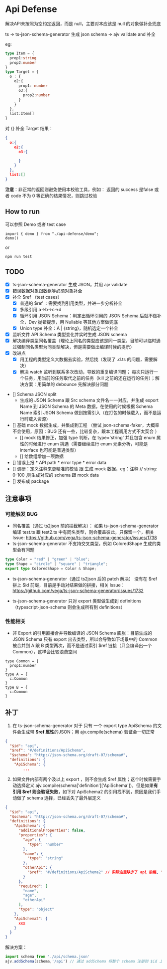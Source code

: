 # Api Defense

解决API未按照为空约定返回，而是 null，主要对本应该是 null 的对象做补全兜底

ts -> ts-json-schema-generator 生成 json schema -> ajv validate and 补全

eg: 
```ts
type Item = {
  prop1:string
  prop2:number
}
type Target = {
  o : {
    o2:{
      prop1: number
      o3:{
        prop2:number
      }
    }
  },
  list:Item[]
} 
```
对 {} 补全 Target 结果：
```json
{
  o:{
    o2:{
      o3:{

      }
    }
  },
  list:[]
}
```

**注意**：非正常的返回则避免使用本校验工具，例如： 返回的 success 是false 或者 code 不为 0 等正确的结果情况，则跳过校验
## How to run

可以参照 Demo 或者 test case
```
import { demo } from "./api-defense/demo";
demo()
```
or
```
npm run test
```

## TODO 

* [x] ts-json-schema-generator 生成 JSON，并用 ajv validate
* [x] 错误数据对象跟数组等必须对象补全
* [x] 补全 $ref （test cases）
    * [x] 普通的 $ref ：需要找到引用类型，并进一步分析补全
    * [x] 多级引用 a->b->c->d
    * [x] 循环引用 JSON Schema：判定出循环引用的 JSON Schema 后就不做补全，Dev 抛错提示，用 Nullable 等其他方案做兜底
    * [x] Union type 补全：A | {string}，随机选定一个补全
* [x] 监听文件 API Schema 类型变化并实时生成 JSON schema 
* [x] 解决编译类型同名覆盖（理论上同名的类型应该是同一类型，目前可以临时通过强制同名类型为同类型解决，但是需要做出编译时候的提示）
* [x] 改进点
  * [x] 用工程的类型定义大数据去实验，然后找（发现了 .d.ts 的问题，需要解决）
  * [x] 解决 watch 监听到联系多次改动，导致的重复编译问题； 每次只运行一个任务，用当前的任务取代之前的任务（kill 之前的还在运行的任务）；解决方案：用简单的 debounce 先解决部分问题
* [] Schema JSON split
    * 生成的 JSON Schema 跟 Src schema 文件名一一对应，并生成 export Name 到 JSON Schema 的 Meta 数据，在使用的时候根据 Schema Name 索引 JSON Schema 做到按需引入（在打包的时候载入，而不是运行时载入资源）
* [] 基础 mock 数据生成，并集成到工程 （尝试 json-schema-faker，大概率不会使用，原因：BUG 还有一些，比较复杂，跟本工程调用方式不太契合 ）
  * [] mock 结果修正，加强 type 判断，在 type='string' 并且包含 enum 属性的时候进行 enum 挑选（需要继续进行 enum 元素分析，可能是interface 也可能是普通类型）
  * [] 给数组增加一项数据
* [] 错误上报 * API path * error type * error data
* [] 调研：定义注释来更精准的校验 跟 生成 mock 数据，eg：注释 // string: 0-100 ,则生成对应的 schema 跟 mock data
* [] 发布成 package

## 注意事项

### 可能触发 BUG
* 同名覆盖（通过 ts2json 前的拦截解决）： 如果 ts-json-schema-generator 编译 test.ts 跟 test2.ts 中有同名类型，则会覆盖彼此，只保留一个，相关 Issue: https://github.com/vega/ts-json-schema-generator/issues/1738
* ts-json-schema-generator 不支持交叉类型，例如 ColoredShape 生成的类型会有问题

```ts
type Color = "red" | "green" | "blue";
type Shape = "circle" | "square" | "triangle";
export type ColoredShape = Color & Shape;
```
* ts-json-schema-generator（通过 ts2json 后的 patch 解决） 没有在 $ref 拼上 $id 前缀，目前是手动对结果做的拼接，相关 Issue：https://github.com/vega/ts-json-schema-generator/issues/1732

* ts-json-schema-generator 只对 export 类型做生成到 definitions（typescript-json-schema 则会生成所有到 definitions）

### 性能相关

* 非 Export 的引用直接合并导致编译的 JSON Schema 膨胀：目前生成的 JSON Schema 只有 export 出去类型，所以会导致如下场景中的 Common 被合并到 A 跟 B 类型两次，而不是通过索引 $ref 链接（只会编译出一个 Common），这样会比较浪费空间
```
type Common = {
  prop1:number
}
type A = {
  c:Common
}
type B = {
  c:Common
}

```

## 补丁

1. 在 ts-json-schema-generator 对于 只有 一个 export type ApiSchema 的文件会生成带 **$ref 属性**的JSON；用 ajv.compile(schema) 验证会一切正常
```json
{
  "$id": "api",
  "$ref": "#/definitions/ApiSchema",
  "$schema": "http://json-schema.org/draft-07/schema#",
  "definitions": {
    "ApiSchema": {
        ...
```

2. 如果文件内部有两个及以上 export ，则不会生成 $ref 属性；这个时候需要手动选择定义 ajv.compile(schema['definition']['ApiSchema'])，但是如果**有引用 $ref 则会验证失败**，如下对 ApiSchema2 的引用找不到，原因是我们手动做了 schema 选择，已经丢失了最外层定义
```json
{
  "$id": "api",
  "$schema": "http://json-schema.org/draft-07/schema#",
  "definitions": {
    "ApiSchema": {
      "additionalProperties": false,
      "properties": {
        "age": {
          "type": "number"
        },
        "name": {
          "type": "string"
        },
        "otherApi": {
          "$ref": "#/definitions/ApiSchema2" // 实际这里缺少了 api 前缀, "$ref": "api#/definitions/ApiSchema2"，看起来是 ts-json-schema-generator 的 BUG ？
        }
      },
      "required": [
        "name",
        "age",
        "otherApi"
      ],
      "type": "object"
    },
    "ApiSchema2": {
      xxx
    }
  }
}
```
解决方案：

```ts
import schema from './api/schema.json'
ajv.addSchema(schema,'/api') // 通过 addSchema 将整个 schema 注册到 $id 上
```

